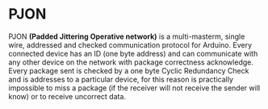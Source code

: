 PJON 
====

PJON **(Padded Jittering Operative network)** is a multi-masterm, single wire, addressed and checked communication protocol for Arduino.
Every connected device has an ID (one byte address) and can communicate with any other device on the network with package correctness acknowledge. Every package sent is checked by a one byte Cyclic Redundancy Check and is addresses to a particular device, for this reason is practically impossible to miss a package (if the receiver will not receive the sender will know) or to receive uncorrect data.




